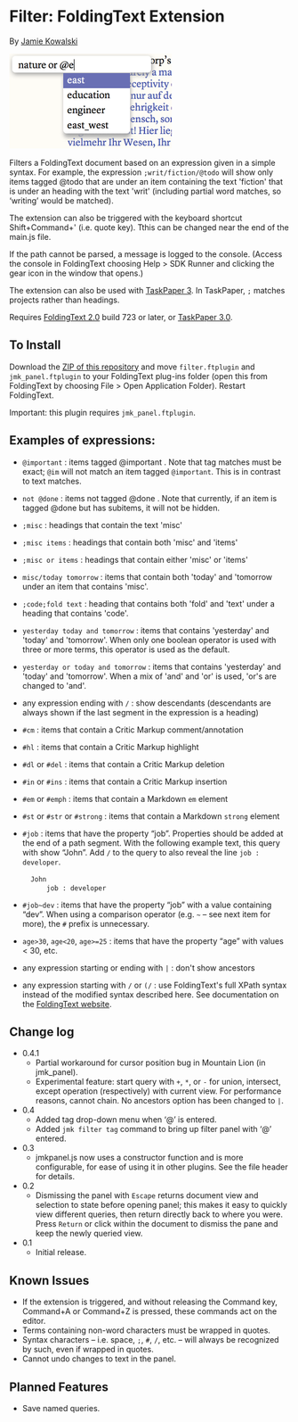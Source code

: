 # Filter: FoldingText Extension

By [Jamie Kowalski](https://github.com/jamiekowalski)

<img title="Filter plugin screenshot" src="filter_screenshot.png?raw=true" width="292" height="170" />

Filters a FoldingText document based on an expression given in a simple syntax. For example, the expression `;writ/fiction/@todo` will show only items tagged @todo that are under an item containing the text 'fiction' that is under an heading with the text 'writ' (including partial word matches, so ‘writing’ would be matched).

The extension can also be triggered with the keyboard shortcut Shift+Command+' (i.e. quote key). Tthis can be changed near the end of the main.js file.

If the path cannot be parsed, a message is logged to the console. (Access the console in FoldingText choosing Help > SDK Runner and clicking the gear icon in the window that opens.)

The extension can also be used with [TaskPaper 3](http://support.foldingtext.com/discussions/development-versions). In TaskPaper, `;` matches projects rather than headings.

Requires [FoldingText 2.0](http://support.foldingtext.com/discussions/development-versions) build 723 or later, or [TaskPaper 3.0](http://support.foldingtext.com/discussions/development-versions).

## To Install

Download the [ZIP of this repository](https://github.com/jamiekowalski/foldingtext-extra/archive/master.zip) and move `filter.ftplugin` and `jmk_panel.ftplugin` to your FoldingText plug-ins folder (open this from FoldingText by choosing File > Open Application Folder). Restart FoldingText.

Important: this plugin requires `jmk_panel.ftplugin`.

## Examples of expressions:

- `@important` : items tagged @important . Note that tag matches must be exact; `@im` will not match an item tagged `@important`. This is in contrast to text matches.
- `not @done` : items not tagged @done . Note that currently, if an item is tagged @done but has subitems, it will not be hidden.
- `;misc` : headings that contain the text 'misc'
- `;misc items` : headings that contain both 'misc' and 'items'
- `;misc or items` : headings that contain either 'misc' or 'items'
- `misc/today tomorrow` : items that contain both 'today' and 'tomorrow under an item that contains 'misc'.
- `;code;fold text` : heading that contains both 'fold' and 'text' under a heading that contains 'code'.
- `yesterday today and tomorrow` : items that contains 'yesterday' and 'today' and 'tomorrow'. When only one boolean operator is used with three or more terms, this operator is used as the default.
- `yesterday or today and tomorrow` : items that contains 'yesterday' and 'today' and 'tomorrow'. When a mix of 'and' and 'or' is used, 'or's are changed to 'and'.
- any expression ending with `/` : show descendants (descendants are always shown if the last segment in the expression is a heading)
- `#cm` : items that contain a Critic Markup comment/annotation
- `#hl` : items that contain a Critic Markup highlight
- `#dl` or `#del` : items that contain a Critic Markup deletion
- `#in` or `#ins` : items that contain a Critic Markup insertion
- `#em` or `#emph` : items that contain a Markdown `em` element
- `#st` or `#str` or `#strong` : items that contain a Markdown `strong` element
- `#job` : items that have the property “job”. Properties should be added at the end of a path segment. With the following example text, this query with show “John”. Add `/` to the query to also reveal the line `job : developer`.

        John
            job : developer
- `#job~dev` : items that have the property “job” with a value containing “dev”. When using a comparison operator (e.g. `~` – see next item for more), the `#` prefix is unnecessary.
- `age>30`, `age<20`, `age>=25` : items that have the property “age” with values < 30, etc.
- any expression starting or ending with `|` : don't show ancestors
- any expression starting with `/` or `(/` : use FoldingText's full XPath syntax instead of the modified syntax described here. See documentation on the [FoldingText website](http://www.foldingtext.com/sdk/nodepaths/).

## Change log

- 0.4.1
	- Partial workaround for cursor position bug in Mountain Lion (in jmk_panel).
	- Experimental feature: start query with `+`, `*`, or `-` for union, intersect, except operation (respectively) with current view. For performance reasons, cannot chain. No ancestors option has been changed to `|`.
- 0.4
	- Added tag drop-down menu when ‘@’ is entered.
	- Added `jmk filter tag` command to bring up filter panel with ‘@’ entered.
- 0.3
	- jmkpanel.js now uses a constructor function and is more configurable, for ease of using it in other plugins. See the file header for details.
- 0.2
	- Dismissing the panel with `Escape` returns document view and selection to state before opening panel; this makes it easy to quickly view different queries, then return directly back to where you were. Press `Return` or click within the document to dismiss the pane and keep the newly queried view.
- 0.1
	- Initial release.

## Known Issues

- If the extension is triggered, and without releasing the Command key, Command+A or Command+Z is pressed, these commands act on the editor.
- Terms containing non-word characters must be wrapped in quotes.
- Syntax characters – i.e. space, `;`, `#`, `/`, etc. – will always be recognized by such, even if wrapped in quotes.
- Cannot undo changes to text in the panel.

## Planned Features

- Save named queries.
